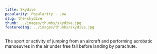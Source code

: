 ```yaml
---
title: Skydive
popularity: Popularity - Low
slug: the-skydive
thumb: ../images/thumbs/skydive.jpg
featuredImg: ../images/thumbs/skydive.jpg
---
```


 The sport or activity of jumping from an aircraft and performing acrobatic manoeuvres in the air under free fall before landing by parachute.
